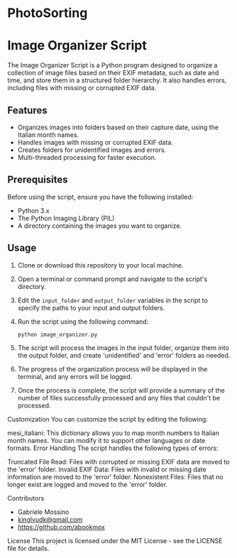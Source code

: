 # PhotoSorting
# Image Organizer Script

The Image Organizer Script is a Python program designed to organize a collection of image files based on their EXIF metadata, such as date and time, and store them in a structured folder hierarchy. It also handles errors, including files with missing or corrupted EXIF data.

## Features

- Organizes images into folders based on their capture date, using the Italian month names.
- Handles images with missing or corrupted EXIF data.
- Creates folders for unidentified images and errors.
- Multi-threaded processing for faster execution.

## Prerequisites

Before using the script, ensure you have the following installed:

- Python 3.x
- The Python Imaging Library (PIL)
- A directory containing the images you want to organize.

## Usage

1. Clone or download this repository to your local machine.

2. Open a terminal or command prompt and navigate to the script's directory.

3. Edit the `input_folder` and `output_folder` variables in the script to specify the paths to your input and output folders.

4. Run the script using the following command:

   ```shell
   python image_organizer.py

1. The script will process the images in the input folder, organize them into the output folder, and create 'unidentified' and 'error' folders as needed.

2. The progress of the organization process will be displayed in the terminal, and any errors will be logged.

3. Once the process is complete, the script will provide a summary of the number of files successfully processed and any files that couldn't be processed.

Customization
You can customize the script by editing the following:

mesi_italiani: This dictionary allows you to map month numbers to Italian month names. You can modify it to support other languages or date formats.
Error Handling
The script handles the following types of errors:

Truncated File Read: Files with corrupted or missing EXIF data are moved to the 'error' folder.
Invalid EXIF Data: Files with invalid or missing date information are moved to the 'error' folder.
Nonexistent Files: Files that no longer exist are logged and moved to the 'error' folder.

Contributors
- Gabriele Mossino  
- kinglyudk@gmail.com
- https://github.com/abookmox

License
This project is licensed under the MIT License - see the LICENSE file for details.
